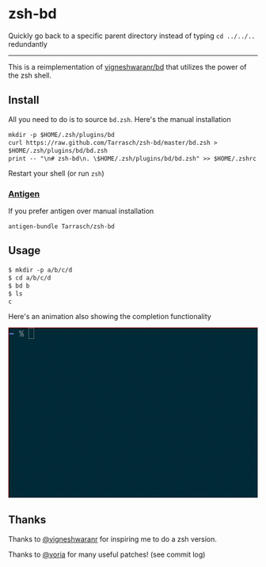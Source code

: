 # zsh-bd

Quickly go back to a specific parent directory instead of typing `cd ../../..` redundantly

---

This is a reimplementation of
[vigneshwaranr/bd](https://github.com/vigneshwaranr/bd) that utilizes the power
of the zsh shell.

## Install

All you need to do is to source `bd.zsh`. Here's the manual installation

    mkdir -p $HOME/.zsh/plugins/bd
    curl https://raw.github.com/Tarrasch/zsh-bd/master/bd.zsh > $HOME/.zsh/plugins/bd/bd.zsh
    print -- "\n# zsh-bd\n. \$HOME/.zsh/plugins/bd/bd.zsh" >> $HOME/.zshrc

Restart your shell (or run `zsh`)

### [Antigen](https://github.com/zsh-users/antigen)

If you prefer antigen over manual installation

    antigen-bundle Tarrasch/zsh-bd

## Usage

    $ mkdir -p a/b/c/d
    $ cd a/b/c/d
    $ bd b
    $ ls
    c

Here's an animation also showing the completion functionality

![Animated gif](animation.gif "Animation that shows auto completion")

## Thanks

Thanks to
[@vigneshwaranr](https://github.com/vigneshwaranr)
for inspiring me to do a zsh version.

Thanks to [@voria](https://github.com/voria) for many useful
patches! (see commit log)

